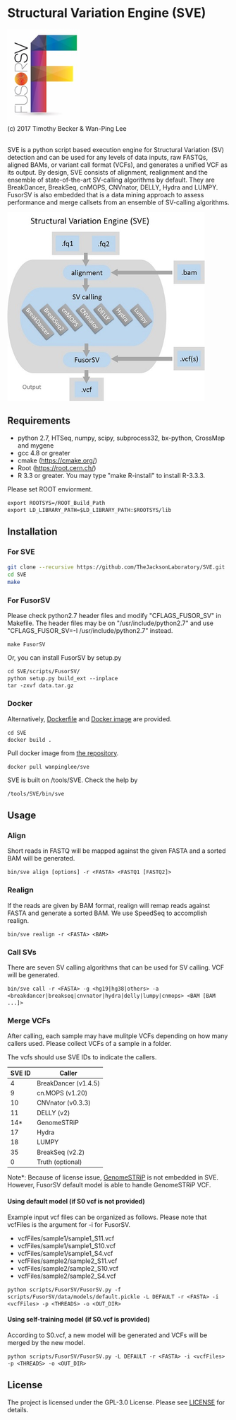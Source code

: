 # Structural Variation Engine (SVE)

![Alt text](fusorSVlogo.jpg?raw=true "Logo")<br>
(c) 2017 Timothy Becker & Wan-Ping Lee<br><br>

SVE is a python script based execution engine for Structural Variation (SV) detection and can be used for any levels of data inputs, raw FASTQs, aligned BAMs, or variant call format (VCFs), and generates a unified VCF as its output.
By design, SVE consists of alignment, realignment and the ensemble of state-of-the-art SV-calling algorithms by default. 
They are BreakDancer, BreakSeq, cnMOPS, CNVnator, DELLY, Hydra and LUMPY.
FusorSV is also embedded that is a data mining approach to assess performance and merge callsets from an ensemble of SV-calling algorithms.

![Alt text](overview.jpg?raw=true "SVE")

## Requirements
* python 2.7, HTSeq, numpy, scipy, subprocess32, bx-python, CrossMap and mygene
* gcc 4.8 or greater
* cmake (https://cmake.org/)
* Root (https://root.cern.ch/)
* R 3.3 or greater. You may type "make R-install" to install R-3.3.3.
	
Please set ROOT enviorment.
```
export ROOTSYS=/ROOT_Build_Path
export LD_LIBRARY_PATH=$LD_LIBRARY_PATH:$ROOTSYS/lib
```

## Installation
### For SVE

```bash
git clone --recursive https://github.com/TheJacksonLaboratory/SVE.git
cd SVE
make
```
### For FusorSV
Please check python2.7 header files and modify "CFLAGS_FUSOR_SV" in Makefile.
The header files may be on "/usr/include/python2.7" and use "CFLAGS_FUSOR_SV=-I /usr/include/python2.7" instead.
```
make FusorSV
```
Or, you can install FusorSV by setup.py
```
cd SVE/scripts/FusorSV/
python setup.py build_ext --inplace
tar -zxvf data.tar.gz
```

### Docker
Alternatively, [Dockerfile](Dockerfile) and [Docker image](https://hub.docker.com/r/wanpinglee/sve/) are provided.
```
cd SVE
docker build .
```
Pull docker image from [the repository](https://hub.docker.com/r/wanpinglee/sve/).
```
docker pull wanpinglee/sve
```
SVE is built on /tools/SVE. Check the help by
```
/tools/SVE/bin/sve
```

## Usage
### Align
Short reads in FASTQ will be mapped against the given FASTA and a sorted BAM will be generated.
```
bin/sve align [options] -r <FASTA> <FASTQ1 [FASTQ2]>
```
### Realign
If the reads are given by BAM format, realign will remap reads against FASTA and generate a sorted BAM.
We use SpeedSeq to accomplish realign.
```
bin/sve realign -r <FASTA> <BAM>
```
### Call SVs
There are seven SV calling algorithms that can be used for SV calling. VCF will be generated.
```
bin/sve call -r <FASTA> -g <hg19|hg38|others> -a <breakdancer|breakseq|cnvnator|hydra|delly|lumpy|cnmops> <BAM [BAM ...]>
```

### Merge VCFs
After calling, each sample may have mulitple VCFs depending on how many callers used.
Please collect VCFs of a sample in a folder.

The vcfs should use SVE IDs to indicate the callers.

SVE ID | Caller
--- | ---
4 | BreakDancer (v1.4.5)
9 | cn.MOPS (v1.20)
10 | CNVnator (v0.3.3)
11 | DELLY (v2)
14* | GenomeSTRiP
17 | Hydra
18 | LUMPY
35 | BreakSeq (v2.2)
0 | Truth (optional)

Note*: Because of license issue, [GenomeSTRiP](http://software.broadinstitute.org/software/genomestrip/) is not embedded in SVE. However, FusorSV default model is able to handle GenomeSTRiP VCF.

#### Using default model (if S0 vcf is not provided)
Example input vcf files can be organized as follows. Please note that vcfFiles is the argument for -i for FusorSV.
* vcfFiles/sample1/sample1_S11.vcf
* vcfFiles/sample1/sample1_S10.vcf
* vcfFiles/sample1/sample1_S4.vcf
* vcfFiles/sample2/sample2_S11.vcf
* vcfFiles/sample2/sample2_S10.vcf
* vcfFiles/sample2/sample2_S4.vcf

```
python scripts/FusorSV/FusorSV.py -f scripts/FusorSV/data/models/default.pickle -L DEFAULT -r <FASTA> -i <vcfFiles> -p <THREADS> -o <OUT_DIR>
```

#### Using self-training model (if S0.vcf is provided)
According to S0.vcf, a new model will be generated and VCFs will be merged by the new model.

```
python scripts/FusorSV/FusorSV.py -L DEFAULT -r <FASTA> -i <vcfFiles> -p <THREADS> -o <OUT_DIR>
```



## License
The project is licensed under the GPL-3.0 License. Please see [LICENSE](LICENSE) for details.
